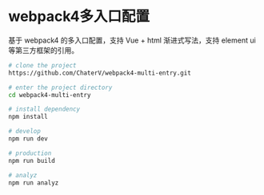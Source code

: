 # webpack4多入口配置

基于 webpack4 的多入口配置，支持 Vue + html 渐进式写法，支持 element ui 等第三方框架的引用。

```bash
# clone the project
https://github.com/ChaterV/webpack4-multi-entry.git

# enter the project directory
cd webpack4-multi-entry

# install dependency
npm install

# develop
npm run dev

# production
npm run build

# analyz
npm run analyz
```